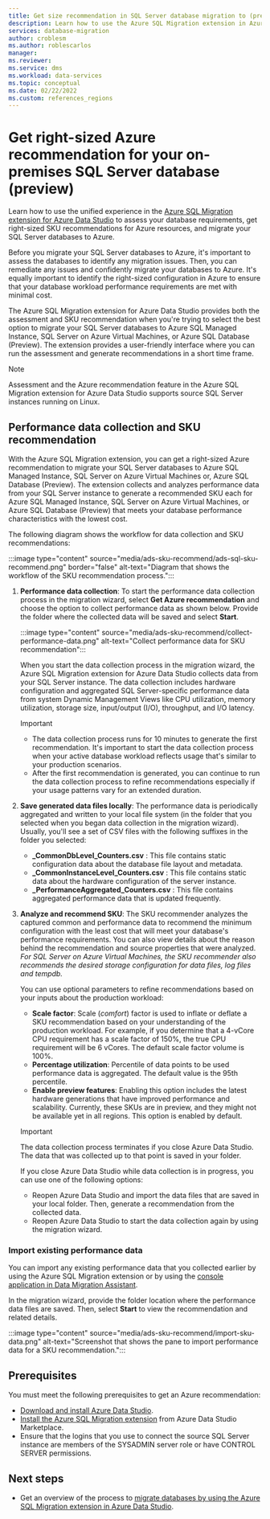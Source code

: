 ```yaml
---
title: Get size recommendation in SQL Server database migration to (preview)
description: Learn how to use the Azure SQL Migration extension in Azure Data Studio to get SKU recommendation to migrate SQL Server database(s) to the right-sized Azure SQL Managed Instance, SQL Server on Azure Virtual Machines, or Azure SQL Database.
services: database-migration
author: croblesm
ms.author: roblescarlos
manager: 
ms.reviewer: 
ms.service: dms
ms.workload: data-services
ms.topic: conceptual
ms.date: 02/22/2022
ms.custom: references_regions
---
```


# Get right-sized Azure recommendation for your on-premises SQL Server database (preview)

Learn how to use the unified experience in the [Azure SQL Migration extension for Azure Data Studio](/sql/azure-data-studio/extensions/azure-sql-migration-extension) to assess your database requirements, get right-sized SKU recommendations for Azure resources, and migrate your SQL Server databases to Azure.

Before you migrate your SQL Server databases to Azure, it's important to assess the databases to identify any migration issues. Then, you can remediate any issues and confidently migrate your databases to Azure. It's equally important to identify the right-sized configuration in Azure to ensure that your database workload performance requirements are met with minimal cost.

The Azure SQL Migration extension for Azure Data Studio provides both the assessment and SKU recommendation when you're trying to select the best option to migrate your SQL Server databases to Azure SQL Managed Instance, SQL Server on Azure Virtual Machines, or Azure SQL Database (Preview). The extension provides a user-friendly interface where you can run the assessment and generate recommendations in a short time frame.

> [!NOTE]
> Assessment and the Azure recommendation feature in the Azure SQL Migration extension for Azure Data Studio supports source SQL Server instances running on Linux.

## Performance data collection and SKU recommendation

With the Azure SQL Migration extension, you can get a right-sized Azure recommendation to migrate your SQL Server databases to Azure SQL Managed Instance, SQL Server on Azure Virtual Machines or, Azure SQL Database (Preview). The extension collects and analyzes performance data from your SQL Server instance to generate a recommended SKU each for Azure SQL Managed Instance, SQL Server on Azure Virtual Machines, or Azure SQL Database (Preview) that meets your database performance characteristics with the lowest cost.

The following diagram shows the workflow for data collection and SKU recommendations:

:::image type="content" source="media/ads-sku-recommend/ads-sql-sku-recommend.png" border="false" alt-text="Diagram that shows the workflow of the SKU recommendation process.":::

1. **Performance data collection**: To start the performance data collection process in the migration wizard, select **Get Azure recommendation** and choose the option to collect performance data as shown below. Provide the folder where the collected data will be saved and select **Start**.

    :::image type="content" source="media/ads-sku-recommend/collect-performance-data.png" alt-text="Collect performance data for SKU recommendation":::
  
    When you start the data collection process in the migration wizard, the Azure SQL Migration extension for Azure Data Studio collects data from your SQL Server instance. The data collection includes hardware configuration and aggregated SQL Server-specific performance data from system Dynamic Management Views like CPU utilization, memory utilization, storage size, input/output (I/O), throughput, and I/O latency.

    > [!IMPORTANT]
    >
    > - The data collection process runs for 10 minutes to generate the first recommendation. It's important to start the data collection process when your active database workload reflects usage that's similar to your production scenarios.
    > - After the first recommendation is generated, you can continue to run the data collection process to refine recommendations especially if your usage patterns vary for an extended duration.

1. **Save generated data files locally**: The performance data is periodically aggregated and written to your local file system (in the folder that you selected when you began data collection in the migration wizard). Usually, you'll see a set of CSV files with the following suffixes in the folder you selected:

    - **_CommonDbLevel_Counters.csv** : This file contains static configuration data about the database file layout and metadata. 
    - **_CommonInstanceLevel_Counters.csv** : This file contains static data about the hardware configuration of the server instance.
    - **_PerformanceAggregated_Counters.csv** : This file contains aggregated performance data that is updated frequently.

1. **Analyze and recommend SKU**: The SKU recommender analyzes the captured common and performance data to recommend the minimum configuration with the least cost that will meet your database's performance requirements. You can also view details about the reason behind the recommendation and source properties that were analyzed. *For SQL Server on Azure Virtual Machines, the SKU recommender also recommends the desired storage configuration for data files, log files and tempdb.*

   You can use optional parameters to refine recommendations based on your inputs about the production workload:

    - **Scale factor**: Scale (*comfort*) factor is used to inflate or deflate a SKU recommendation based on your understanding of the production workload. For example, if you determine that a 4-vCore CPU requirement has a scale factor of 150%, the true CPU requirement will be 6 vCores. The default scale factor volume is 100%.
    - **Percentage utilization**: Percentile of data points to be used performance data is aggregated. The default value is the 95th percentile.
    - **Enable preview features**: Enabling this option includes the latest hardware generations that have improved performance and scalability. Currently, these SKUs are in preview, and they might not be available yet in all regions. This option is enabled by default.

    > [!IMPORTANT]
    > The data collection process terminates if you close Azure Data Studio. The data that was collected up to that point is saved in your folder.
    >
    > If you close Azure Data Studio while data collection is in progress, you can use one of the following options:
    >
    > - Reopen Azure Data Studio and import the data files that are saved in your local folder. Then, generate a recommendation from the collected data.
    > - Reopen Azure Data Studio to start the data collection again by using the migration wizard.

### Import existing performance data

You can import any existing performance data that you collected earlier by using the Azure SQL Migration extension or by using the [console application in Data Migration Assistant](/sql/dma/dma-sku-recommend-sql-db).

In the migration wizard, provide the folder location where the performance data files are saved. Then, select **Start** to view the recommendation and related details.

:::image type="content" source="media/ads-sku-recommend/import-sku-data.png" alt-text="Screenshot that shows the pane to import performance data for a SKU recommendation.":::

## Prerequisites

You must meet the following prerequisites to get an Azure recommendation:

- [Download and install Azure Data Studio](/sql/azure-data-studio/download-azure-data-studio).
- [Install the Azure SQL Migration extension](/sql/azure-data-studio/extensions/azure-sql-migration-extension) from Azure Data Studio Marketplace.
- Ensure that the logins that you use to connect the source SQL Server instance are members of the SYSADMIN server role or have CONTROL SERVER permissions.

## Next steps

- Get an overview of the process to [migrate databases by using the Azure SQL Migration extension in Azure Data Studio](migration-using-azure-data-studio.md).
